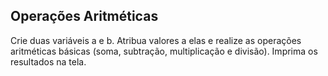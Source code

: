 ## Operações Aritméticas

Crie duas variáveis a e b. Atribua valores a elas e realize as operações aritméticas 
básicas (soma, subtração, multiplicação e divisão). Imprima os resultados na tela.